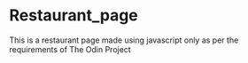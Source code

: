 # Restaurant_page
This is a restaurant page made using javascript only as per the requirements of The Odin Project
